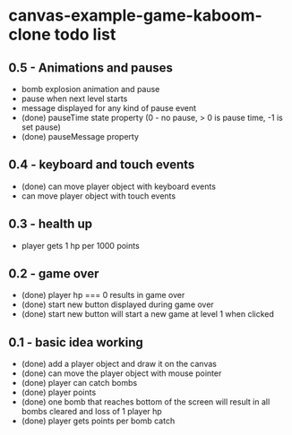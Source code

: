 # canvas-example-game-kaboom-clone todo list

## 0.5 - Animations and pauses
* bomb explosion animation and pause
* pause when next level starts
* message displayed for any kind of pause event
* (done) pauseTime state property (0 - no pause, > 0 is pause time, -1 is set pause)
* (done) pauseMessage property

## 0.4 - keyboard and touch events
* (done) can move player object with keyboard events
* can move player object with touch events

## 0.3 - health up
* player gets 1 hp per 1000 points

## 0.2 - game over
* (done) player hp === 0 results in game over
* (done) start new button displayed during game over
* (done) start new button will start a new game at level 1 when clicked

## 0.1 - basic idea working
* (done) add a player object and draw it on the canvas
* (done) can move the player object with mouse pointer
* (done) player can catch bombs
* (done) player points
* (done) one bomb that reaches bottom of the screen will result in all bombs cleared and loss of 1 player hp
* (done) player gets points per bomb catch
